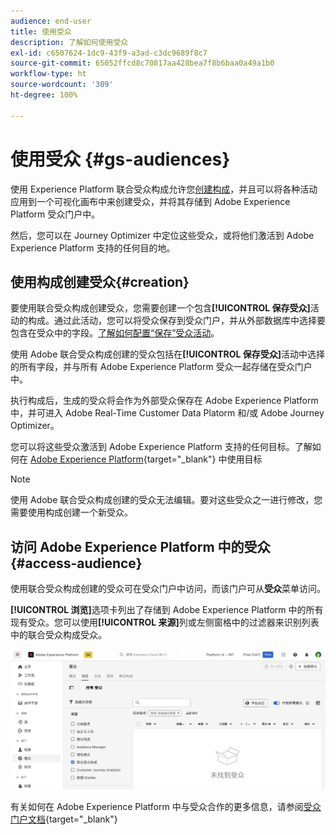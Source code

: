 ```yaml
---
audience: end-user
title: 使用受众
description: 了解如何使用受众
exl-id: c6507624-1dc9-43f9-a3ad-c3dc9689f8c7
source-git-commit: 65052ffcd8c70817aa428bea7f8b6baa0a49a1b0
workflow-type: ht
source-wordcount: '309'
ht-degree: 100%

---
```


# 使用受众 {#gs-audiences}

使用 Experience Platform 联合受众构成允许您[创建构成](../compositions/gs-compositions.md)，并且可以将各种活动应用到一个可视化画布中来创建受众，并将其存储到 Adobe Experience Platform 受众门户中。

然后，您可以在 Journey Optimizer 中定位这些受众，或将他们激活到 Adobe Experience Platform 支持的任何目的地。

## 使用构成创建受众{#creation}

要使用联合受众构成创建受众，您需要创建一个包含&#x200B;**[!UICONTROL 保存受众]**&#x200B;活动的构成。通过此活动，您可以将受众保存到受众门户，并从外部数据库中选择要包含在受众中的字段。[了解如何配置“保存”受众活动](../compositions/activities/save-audience.md)。

使用 Adobe 联合受众构成创建的受众包括在&#x200B;**[!UICONTROL 保存受众]**&#x200B;活动中选择的所有字段，并与所有 Adobe Experience Platform 受众一起存储在受众门户中。

执行构成后，生成的受众将会作为外部受众保存在 Adobe Experience Platform 中，并可进入 Adobe Real-Time Customer Data Platorm 和/或 Adobe Journey Optimizer。

您可以将这些受众激活到 Adobe Experience Platform 支持的任何目标。了解如何在  [Adobe Experience Platform](https://experienceleague.adobe.com/zh-hans/docs/experience-platform/destinations/home){target="_blank"} 中使用目标

>[!NOTE]
>
>使用 Adobe 联合受众构成创建的受众无法编辑。要对这些受众之一进行修改，您需要使用构成创建一个新受众。

## 访问 Adobe Experience Platform 中的受众 {#access-audience}

使用联合受众构成创建的受众可在受众门户中访问，而该门户可从&#x200B;**受众**&#x200B;菜单访问。

**[!UICONTROL 浏览]**&#x200B;选项卡列出了存储到 Adobe Experience Platform 中的所有现有受众。您可以使用&#x200B;**[!UICONTROL 来源]**&#x200B;列或左侧窗格中的过滤器来识别列表中的联合受众构成受众。

![](assets/audiences-list.png)

有关如何在 Adobe Experience Platform 中与受众合作的更多信息，请参阅[受众门户文档](https://experienceleague.adobe.com/zh-hans/docs/experience-platform/segmentation/ui/audience-portal){target="_blank"}

<!-- add link to this donc once published: https://jira.corp.adobe.com/browse/PLAT-198674-->